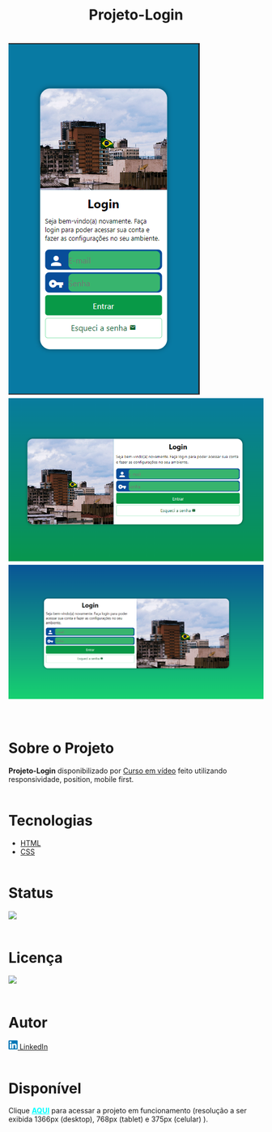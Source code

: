 <h1 align="center"><strong>Projeto-Login</strong><h1>


<img src="./imagens/celular.png" alt="Celular imagem">
<img src="./imagens/tablet.png" alt="Tablet imagem">
<div align="center">
    <img src="./imagens/desktop.png" alt="Desktop imagem">
</div> <br>

# **Sobre o Projeto**
<strong>Projeto-Login</strong> disponibilizado por [Curso em vídeo](https://www.youtube.com/@CursoemVideo) feito utilizando responsividade, position, mobile first. <br><br> 
  

# **Tecnologias**
* [HTML](https://developer.mozilla.org/pt-BR/docs/Web/HTML) 
* [CSS](https://developer.mozilla.org/pt-BR/docs/Web/CSS)<br><br>

# **Status**
<img src="https://img.shields.io/badge/Finalizado-green"></img><br><br>

# **Licença**
 <img src="https://img.shields.io/badge/MIT Licence-purple"></img><br><br>

# **Autor**
<a href="https://www.linkedin.com/in/pedrohalves/">
    <img src="./imagens/logolinkedin.png" width="18px"></img>
LinkedIn</a><br><br>

# **Disponível**
Clique <a href="https://pedrohenriquealvesfernandes.github.io/projeto-login/" style="color: cyan"><strong>AQUI</strong></a> para acessar a projeto em funcionamento (resolução a ser exibida 1366px (desktop), 768px (tablet) e 375px (celular) ).












